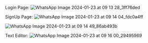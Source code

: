 Login Page:
![WhatsApp Image 2024-01-23 at 09 13 28_3ff76ded](https://github.com/KishorAsabe/collaborative-doc-editor/assets/121466637/bd02e212-504c-49ff-8e95-07884dd30f48)

SignUp Page:
![WhatsApp Image 2024-01-23 at 09 14 04_fdc0a4ff](https://github.com/KishorAsabe/collaborative-doc-editor/assets/121466637/49d42afc-404f-406a-9626-5c11082a44f7)

![WhatsApp Image 2024-01-23 at 09 14 49_86ab493b](https://github.com/KishorAsabe/collaborative-doc-editor/assets/121466637/394a5800-98d7-493f-8a39-60f1701ae892)

Text Editor:
![WhatsApp Image 2024-01-23 at 09 16 00_29495969](https://github.com/KishorAsabe/collaborative-doc-editor/assets/121466637/c5ac0292-dba7-4aa2-8308-8cc0e4e4c97d)




